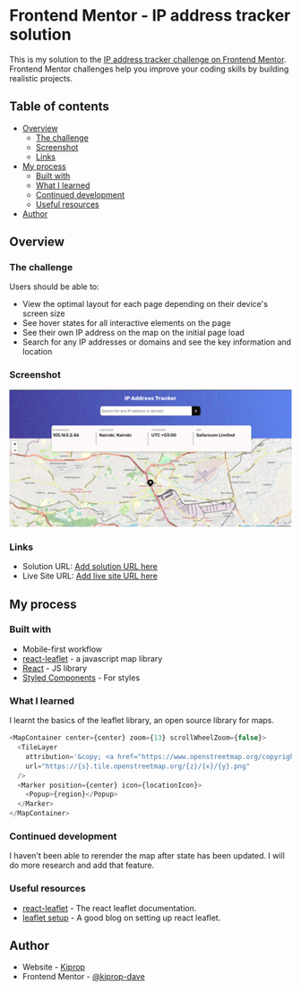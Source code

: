 # Frontend Mentor - IP address tracker solution

This is my solution to the [IP address tracker challenge on Frontend Mentor](https://www.frontendmentor.io/challenges/ip-address-tracker-I8-0yYAH0). Frontend Mentor challenges help you improve your coding skills by building realistic projects.

## Table of contents

- [Overview](#overview)
  - [The challenge](#the-challenge)
  - [Screenshot](#screenshot)
  - [Links](#links)
- [My process](#my-process)
  - [Built with](#built-with)
  - [What I learned](#what-i-learned)
  - [Continued development](#continued-development)
  - [Useful resources](#useful-resources)
- [Author](#author)

## Overview

### The challenge

Users should be able to:

- View the optimal layout for each page depending on their device's screen size
- See hover states for all interactive elements on the page
- See their own IP address on the map on the initial page load
- Search for any IP addresses or domains and see the key information and location

### Screenshot

![](/public/screenshot/ip-address.png)

### Links

- Solution URL: [Add solution URL here](https://your-solution-url.com)
- Live Site URL: [Add live site URL here](https://your-live-site-url.com)

## My process

### Built with

- Mobile-first workflow
- [react-leaflet](https://react-leaflet.js.org/) - a javascript map library
- [React](https://reactjs.org/) - JS library
- [Styled Components](https://styled-components.com/) - For styles

### What I learned

I learnt the basics of the leaflet library, an open source library for maps.

```js
<MapContainer center={center} zoom={13} scrollWheelZoom={false}>
  <TileLayer
    attribution='&copy; <a href="https://www.openstreetmap.org/copyright">OpenStreetMap</a> contributors'
    url="https://{s}.tile.openstreetmap.org/{z}/{x}/{y}.png"
  />
  <Marker position={center} icon={locationIcon}>
    <Popup>{region}</Popup>
  </Marker>
</MapContainer>
```

### Continued development

I haven't been able to rerender the map after state has been updated. I will do more research and add that feature.

### Useful resources

- [react-leaflet](https://react-leaflet.js.org/) - The react leaflet documentation.
- [leaflet setup](https://blog.logrocket.com/react-leaflet-tutorial/) - A good blog on setting up react leaflet.

## Author

- Website - [Kiprop](https://www.tanuikiprop.gq)
- Frontend Mentor - [@kiprop-dave](https://www.frontendmentor.io/profile/kiprop-dave)
